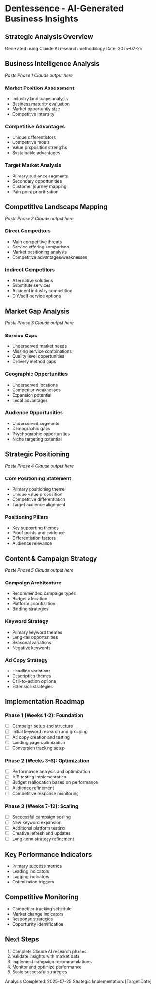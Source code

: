 # Dentessence - AI-Generated Business Insights

## Strategic Analysis Overview
Generated using Claude AI research methodology
Date: 2025-07-25

## Business Intelligence Analysis
*Paste Phase 1 Claude output here*

### Market Position Assessment
- Industry landscape analysis
- Business maturity evaluation
- Market opportunity size
- Competitive intensity

### Competitive Advantages
- Unique differentiators
- Competitive moats
- Value proposition strengths
- Sustainable advantages

### Target Market Analysis
- Primary audience segments
- Secondary opportunities
- Customer journey mapping
- Pain point prioritization

## Competitive Landscape Mapping
*Paste Phase 2 Claude output here*

### Direct Competitors
- Main competitive threats
- Service offering comparison
- Market positioning analysis
- Competitive advantages/weaknesses

### Indirect Competitors
- Alternative solutions
- Substitute services
- Adjacent industry competition
- DIY/self-service options

## Market Gap Analysis
*Paste Phase 3 Claude output here*

### Service Gaps
- Underserved market needs
- Missing service combinations
- Quality level opportunities
- Delivery method gaps

### Geographic Opportunities
- Underserved locations
- Competitor weaknesses
- Expansion potential
- Local advantages

### Audience Opportunities
- Underserved segments
- Demographic gaps
- Psychographic opportunities
- Niche targeting potential

## Strategic Positioning
*Paste Phase 4 Claude output here*

### Core Positioning Statement
- Primary positioning theme
- Unique value proposition
- Competitive differentiation
- Target audience alignment

### Positioning Pillars
- Key supporting themes
- Proof points and evidence
- Differentiation factors
- Audience relevance

## Content & Campaign Strategy
*Paste Phase 5 Claude output here*

### Campaign Architecture
- Recommended campaign types
- Budget allocation
- Platform prioritization
- Bidding strategies

### Keyword Strategy
- Primary keyword themes
- Long-tail opportunities
- Seasonal variations
- Negative keywords

### Ad Copy Strategy
- Headline variations
- Description themes
- Call-to-action options
- Extension strategies

## Implementation Roadmap

### Phase 1 (Weeks 1-2): Foundation
- [ ] Campaign setup and structure
- [ ] Initial keyword research and grouping
- [ ] Ad copy creation and testing
- [ ] Landing page optimization
- [ ] Conversion tracking setup

### Phase 2 (Weeks 3-6): Optimization
- [ ] Performance analysis and optimization
- [ ] A/B testing implementation
- [ ] Budget reallocation based on performance
- [ ] Audience refinement
- [ ] Competitive response monitoring

### Phase 3 (Weeks 7-12): Scaling
- [ ] Successful campaign scaling
- [ ] New keyword expansion
- [ ] Additional platform testing
- [ ] Creative refresh and updates
- [ ] Long-term strategy refinement

## Key Performance Indicators
- Primary success metrics
- Leading indicators
- Lagging indicators
- Optimization triggers

## Competitive Monitoring
- Competitor tracking schedule
- Market change indicators
- Response strategies
- Opportunity identification

## Next Steps
1. Complete Claude AI research phases
2. Validate insights with market data
3. Implement campaign recommendations
4. Monitor and optimize performance
5. Scale successful strategies

Analysis Completed: 2025-07-25
Strategic Implementation: [Target Date]
